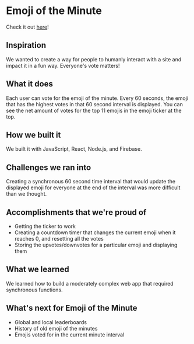 # Emoji of the Minute

Check it out [here](https://minutemoji.online/)!

## Inspiration
We wanted to create a way for people to humanly interact with a site and impact it in a fun way. Everyone's vote matters!

## What it does
Each user can vote for the emoji of the minute. Every 60 seconds, the emoji that has the highest votes in that 60 second interval is displayed. You can see the net amount of votes for the top 11 emojis in the emoji ticker at the top.

## How we built it
We built it with JavaScript, React, Node.js, and Firebase.

## Challenges we ran into
Creating a synchronous 60 second time interval that would update the displayed emoji for everyone at the end of the interval was more difficult than we thought.

## Accomplishments that we're proud of
- Getting the ticker to work
- Creating a countdown timer that changes the current emoji when it reaches 0, and resetting all the votes
- Storing the upvotes/downvotes for a particular emoji and displaying them

## What we learned
We learned how to build a moderately complex web app that required synchronous functions.

## What's next for Emoji of the Minute
- Global and local leaderboards
- History of old emoji of the minutes
- Emojis voted for in the current minute interval
